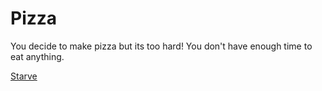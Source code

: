 # Pizza

You decide to make pizza but its too hard! You don't have enough time to eat anything.

[Starve](../notification.md)
